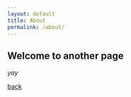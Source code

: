 ```yaml
---
layout: default
title: About
permalink: /about/
---
```


## Welcome to another page

_yay_

[back](./)
